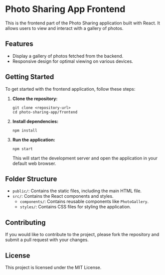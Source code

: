 # Photo Sharing App Frontend

This is the frontend part of the Photo Sharing application built with React. It allows users to view and interact with a gallery of photos.

## Features

- Display a gallery of photos fetched from the backend.
- Responsive design for optimal viewing on various devices.

## Getting Started

To get started with the frontend application, follow these steps:

1. **Clone the repository:**
   ```
   git clone <repository-url>
   cd photo-sharing-app/frontend
   ```

2. **Install dependencies:**
   ```
   npm install
   ```

3. **Run the application:**
   ```
   npm start
   ```

   This will start the development server and open the application in your default web browser.

## Folder Structure

- `public/`: Contains the static files, including the main HTML file.
- `src/`: Contains the React components and styles.
  - `components/`: Contains reusable components like `PhotoGallery`.
  - `styles/`: Contains CSS files for styling the application.

## Contributing

If you would like to contribute to the project, please fork the repository and submit a pull request with your changes.

## License

This project is licensed under the MIT License.